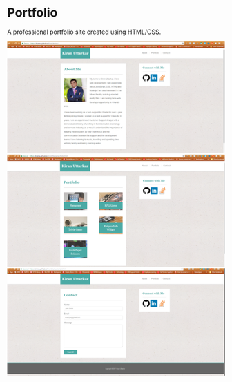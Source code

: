# Portfolio
A professional portfolio site created using HTML/CSS.

![Portfolio About](Portfolio.PNG)
![Portfolio](Port2.PNG)
![Portfolio About](contact.PNG)
